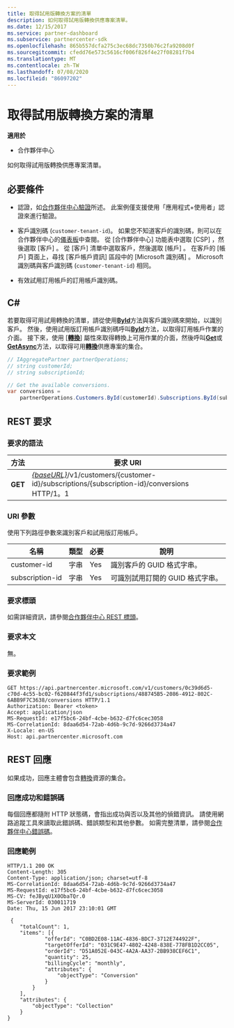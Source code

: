 ```yaml
---
title: 取得試用版轉換方案的清單
description: 如何取得試用版轉換供應專案清單。
ms.date: 12/15/2017
ms.service: partner-dashboard
ms.subservice: partnercenter-sdk
ms.openlocfilehash: 865b557dcfa275c3ec68dc7350b76c2fa9208d0f
ms.sourcegitcommit: cfedd76e573c5616cf006f826f4e27f08281f7b4
ms.translationtype: MT
ms.contentlocale: zh-TW
ms.lasthandoff: 07/08/2020
ms.locfileid: "86097202"
---
```

# <a name="get-a-list-of-trial-conversion-offers"></a>取得試用版轉換方案的清單

**適用於**

- 合作夥伴中心

如何取得試用版轉換供應專案清單。

## <a name="prerequisites"></a>必要條件

- 認證，如[合作夥伴中心驗證](partner-center-authentication.md)所述。 此案例僅支援使用「應用程式+使用者」認證來進行驗證。

- 客戶識別碼 (`customer-tenant-id`)。 如果您不知道客戶的識別碼，則可以在合作夥伴中心的[儀表板](https://partner.microsoft.com/dashboard)中查閱。 從 [合作夥伴中心] 功能表中選取 [CSP]  ，然後選取 [客戶]  。 從 [客戶] 清單中選取客戶，然後選取 [帳戶]  。 在客戶的 [帳戶] 頁面上，尋找 [客戶帳戶資訊]  區段中的 [Microsoft 識別碼]  。 Microsoft 識別碼與客戶識別碼 (`customer-tenant-id`) 相同。

- 有效試用訂用帳戶的訂用帳戶識別碼。

## <a name="c"></a>C\#

若要取得可用試用轉換的清單，請從使用[**ById**](https://docs.microsoft.com/dotnet/api/microsoft.store.partnercenter.customers.icustomercollection.byid)方法與客戶識別碼來開始，以識別客戶。 然後，使用試用版訂用帳戶識別碼呼叫[**ById**](https://docs.microsoft.com/dotnet/api/microsoft.store.partnercenter.customerusers.icustomerusercollection.byid)方法，以取得訂用帳戶作業的介面。 接下來，使用 [[**轉換**](https://docs.microsoft.com/dotnet/api/microsoft.store.partnercenter.subscriptions.isubscription.conversions)] 屬性來取得轉換上可用作業的介面，然後呼叫[**Get**](https://docs.microsoft.com/dotnet/api/microsoft.store.partnercenter.subscriptions.isubscriptionconversioncollection.get)或[**GetAsync**](https://docs.microsoft.com/dotnet/api/microsoft.store.partnercenter.subscriptions.isubscriptionconversioncollection.getasync)方法，以取得可用[**轉換**](https://docs.microsoft.com/dotnet/api/microsoft.store.partnercenter.models.subscriptions.conversion)供應專案的集合。

``` csharp
// IAggregatePartner partnerOperations;
// string customerId;
// string subscriptionId;

// Get the available conversions.
var conversions =
    partnerOperations.Customers.ById(customerId).Subscriptions.ById(subscriptionId).Conversions.Get();
```

## <a name="rest-request"></a>REST 要求

### <a name="request-syntax"></a>要求的語法

| 方法  | 要求 URI                                                                                                                 |
|---------|-----------------------------------------------------------------------------------------------------------------------------|
| **GET** | [*{baseURL}*](partner-center-rest-urls.md)/v1/customers/{customer-id}/subscriptions/{subscription-id}/conversions HTTP/1。1 |

### <a name="uri-parameter"></a>URI 參數

使用下列路徑參數來識別客戶和試用版訂用帳戶。

| 名稱            | 類型   | 必要 | 說明                                                     |
|-----------------|--------|----------|-----------------------------------------------------------------|
| customer-id     | 字串 | Yes      | 識別客戶的 GUID 格式字串。           |
| subscription-id | 字串 | Yes      | 可識別試用訂閱的 GUID 格式字串。 |

### <a name="request-headers"></a>要求標頭

如需詳細資訊，請參閱[合作夥伴中心 REST 標頭](headers.md)。

### <a name="request-body"></a>要求本文

無。

### <a name="request-example"></a>要求範例

```http
GET https://api.partnercenter.microsoft.com/v1/customers/0c39d6d5-c70d-4c55-bc02-f620844f3fd1/subscriptions/488745B5-2086-4912-802C-6ABB9F7C3638/conversions HTTP/1.1
Authorization: Bearer <token>
Accept: application/json
MS-RequestId: e17f5bc6-24bf-4cbe-b632-d7fc6cec3058
MS-CorrelationId: 8daa6d54-72ab-4d6b-9c7d-9266d3734a47
X-Locale: en-US
Host: api.partnercenter.microsoft.com
```

## <a name="rest-response"></a>REST 回應

如果成功，回應主體會包含[轉換](conversions-resources.md#conversionresult)資源的集合。

### <a name="response-success-and-error-codes"></a>回應成功和錯誤碼

每個回應都隨附 HTTP 狀態碼，會指出成功與否以及其他的偵錯資訊。 請使用網路追蹤工具來讀取此錯誤碼、錯誤類型和其他參數。 如需完整清單，請參閱[合作夥伴中心錯誤碼](error-codes.md)。

### <a name="response-example"></a>回應範例

```http
HTTP/1.1 200 OK
Content-Length: 305
Content-Type: application/json; charset=utf-8
MS-CorrelationId: 8daa6d54-72ab-4d6b-9c7d-9266d3734a47
MS-RequestId: e17f5bc6-24bf-4cbe-b632-d7fc6cec3058
MS-CV: feJByqU1X0ObaTQr.0
MS-ServerId: 030011719
Date: Thu, 15 Jun 2017 23:10:01 GMT

 {
    "totalCount": 1,
    "items": [{
            "offerId": "C0BD2E08-11AC-4836-BDC7-3712E744922F",
            "targetOfferId": "031C9E47-4802-4248-838E-778FB1D2CC05",
            "orderId": "D51A052E-043C-4A2A-AA37-2BB938CEF6C1",
            "quantity": 25,
            "billingCycle": "monthly",
            "attributes": {
                "objectType": "Conversion"
            }
        }
    ],
    "attributes": {
        "objectType": "Collection"
    }
}
```
